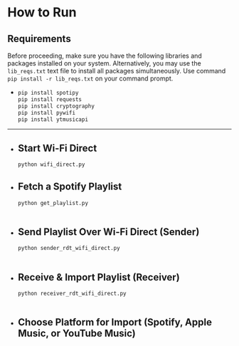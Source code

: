 # **How to Run**
## **Requirements**
Before proceeding, make sure you have the following libraries and packages installed on your system.
Alternatively, you may use the `lib_reqs.txt` text file to install all packages simultaneously.
Use command `pip install -r lib_reqs.txt` on your command prompt.
- ```sh
  pip install spotipy
  pip install requests
  pip install cryptography
  pip install pywifi
  pip install ytmusicapi
---   
   - ## **Start Wi-Fi Direct**  
      ```sh
      python wifi_direct.py
      
   - ## **Fetch a Spotify Playlist**
   
      ```sh
      python get_playlist.py
   
   - ## **Send Playlist Over Wi-Fi Direct (Sender)**
     ```sh
     python sender_rdt_wifi_direct.py
   
   - ## **Receive & Import Playlist (Receiver)**
     ```sh
     python receiver_rdt_wifi_direct.py
   
   - ## **Choose Platform for Import** (Spotify, Apple Music, or YouTube Music)
